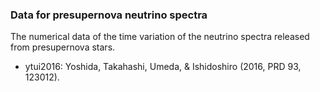 ### Data for presupernova neutrino spectra

The numerical data of the time variation of the neutrino spectra
released from presupernova stars.


- ytui2016: Yoshida, Takahashi, Umeda, & Ishidoshiro (2016, PRD 93, 123012).

